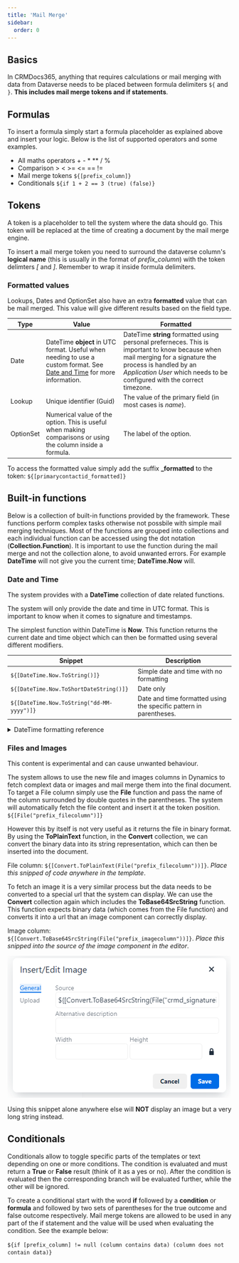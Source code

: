 ```yaml
---
title: 'Mail Merge'
sidebar:
  order: 0
---
```


## Basics

In CRMDocs365, anything that requires calculations or mail merging with data from Dataverse needs to be placed between formula delimiters `${` and `}`. **This includes mail merge tokens and if statements**.

## Formulas

To insert a formula simply start a formula placeholder as explained above and insert your logic. Below is the list of supported operators and some examples.

- All maths operators + - \* \*\* / %
- Comparison > < >= <= == !=
- Mail merge tokens `${[prefix_column]}`
- Conditionals `${if 1 + 2 == 3 (true) (false)}`

## Tokens

A token is a placeholder to tell the system where the data should go. This token will be replaced at the time of creating a document by the mail merge engine.

To insert a mail merge token you need to surround the dataverse column's **logical name** (this is usually in the format of _prefix_column_) with the token delimters _[_ and _]_. Remember to wrap it inside formula delimiters.

### Formatted values

Lookups, Dates and OptionSet also have an extra **formatted** value that can be mail merged. This value will give different results based on the field type.

| Type      | Value                                                                                                                                    | Formatted                                                                                                                                                                                                                             |
| --------- | ---------------------------------------------------------------------------------------------------------------------------------------- | ------------------------------------------------------------------------------------------------------------------------------------------------------------------------------------------------------------------------------------- |
| Date      | DateTime **object** in UTC format. Useful when needing to use a custom format. See [Date and Time](#date-and-time) for more information. | DateTime **string** formatted using personal preferneces. This is important to know because when mail merging for a signature the process is handled by an _Application User_ which needs to be configured with the correct timezone. |
| Lookup    | Unique identifier (Guid)                                                                                                                 | The value of the primary field (in most cases is _name_).                                                                                                                                                                             |
| OptionSet | Numerical value of the option. This is useful when making comparisons or using the column inside a formula.                              | The label of the option.                                                                                                                                                                                                              |

To access the formatted value simply add the suffix **\_formatted** to the token: `${[primarycontactid_formatted]}`

## Built-in functions

Below is a collection of built-in functions provided by the framework. These functions perform complex tasks otherwise not possbile with simple mail merging techniques. Most of the functions are grouped into collections and each individual function can be accessed using the dot notation (**Collection.Function**). It is important to use the function during the mail merge and not the collection alone, to avoid unwanted errors. For example **DateTime** will not give you the current time; **DateTime.Now** will.

### Date and Time

The system provides with a **DateTime** collection of date related functions.

The system will only provide the date and time in UTC format. This is important to know when it comes to signature and timestamps.

The simplest function within DateTime is **Now**. This function returns the current date and time object which can then be formatted using several different modifiers.

| Snippet                                    | Description                                                        |
| ------------------------------------------ | ------------------------------------------------------------------ |
| `${[DateTime.Now.ToString()]}`             | Simple date and time with no formatting                            |
| `${[DateTime.Now.ToShortDateString()]}`    | Date only                                                          |
| `${[DateTime.Now.ToString("dd-MM-yyyy")]}` | Date and time formatted using the specific pattern in parentheses. |

<details>
<summary>DateTime formatting reference</summary>

The table below explains in details how to use the formatting options for a date object. Some of the formatting are quite advanced and are only used in special cases.

| Token     | Description                                                                                                                                                      |
| --------- | ---------------------------------------------------------------------------------------------------------------------------------------------------------------- |
| d         | Day of the month as a number from 1 through 31.                                                                                                                  |
| dd        | Day of the month as a number from 01 through 31.                                                                                                                 |
| ddd       | Abbreviated name of the day (Mon, Tue, etc.).                                                                                                                    |
| dddd      | Full name of the day (Monday, Tuesday, etc.).                                                                                                                    |
| h         | 12-hour clock hour (7).                                                                                                                                          |
| hh        | 12-hour clock hour with leading zero (07).                                                                                                                       |
| H         | 24-hour clock hour (19).                                                                                                                                         |
| HH        | 24-hour clock hour with leading zero.                                                                                                                            |
| m         | Minutes.                                                                                                                                                         |
| mm        | Minutes with leading zero.                                                                                                                                       |
| M         | Month number (5).                                                                                                                                                |
| MM        | Month number with leading zero (05).                                                                                                                             |
| MMM       | Abbreviated month name (Nov, Dec, etc.).                                                                                                                         |
| MMMM      | Full month name (November, December, etc.).                                                                                                                      |
| s         | Seconds.                                                                                                                                                         |
| ss        | Seconds with leading zero.                                                                                                                                       |
| t         | Abbreviated AM / PM (A or P).                                                                                                                                    |
| tt        | AM / PM.                                                                                                                                                         |
| y         | Up to two digits year (24).                                                                                                                                      |
| yy        | Up to three digits year with leding zero (024).                                                                                                                  |
| yyy       | Full year (2024).                                                                                                                                                |
| yyyy      | Full year with leading zero (2024).                                                                                                                              |
| K         | Timezone information (+05:00).                                                                                                                                   |
| z         | Signed offset of the local operating system time zone from UTC, measured in hours (+4).                                                                          |
| zz        | Same as **z** but with leading 0 (+04).                                                                                                                          |
| zzz       | Same as **zz** but measured in hours and minutes (+04:00).                                                                                                       |
| f-fffffff | Each **f** represents a significant digit in the seconds fraction. a single f represents tenths of a second while seven fs represent ten-millionths of a second. |

Below are some example snippets that can be quickly referenced and used in your templates.
| Snippet | Result |
|---------|--------|
| `${[DateTime.Now.ToString("MM/dd/yyyy")]}` | 05/29/2015 |
| `${[DateTime.Now.ToString("dddd, dd MMMM yyyy")]}` | Friday, 29 May 2015 |
| `${[DateTime.Now.ToString("dddd, dd MMMM yyyy")]}` | Friday, 29 May 2015 05:50 |
| `${[DateTime.Now.ToString("dddd, dd MMMM yyyy")]}` | Friday, 29 May 2015 05:50 AM |
| `${[DateTime.Now.ToString("dddd, dd MMMM yyyy")]}` | Friday, 29 May 2015 5:50 |
| `${[DateTime.Now.ToString("dddd, dd MMMM yyyy")]}` | Friday, 29 May 2015 5:50 AM |
| `${[DateTime.Now.ToString("dddd, dd MMMM yyyy HH:mm:ss")]}` | Friday, 29 May 2015 05:50:06 |
| `${[DateTime.Now.ToString("MM/dd/yyyy HH:mm")]}` | 05/29/2015 05:50 |
| `${[DateTime.Now.ToString("MM/dd/yyyy hh:mm tt")]}` | 05/29/2015 05:50 AM |
| `${[DateTime.Now.ToString("MM/dd/yyyy H:mm")]}` | 05/29/2015 5:50 |
| `${[DateTime.Now.ToString("MM/dd/yyyy h:mm tt")]}` | 05/29/2015 5:50 AM |
| `${[DateTime.Now.ToString("MM/dd/yyyy HH:mm:ss")]}` | 05/29/2015 05:50:06 |
| `${[DateTime.Now.ToString("MMMM dd")]}` | May 29 |
| `${[DateTime.Now.ToString("yyyy-MM-ddTHH:mm:ss.fffffffK")]}` | 2015-05-16T05:50:06.7199222-04:00 |
| `${[DateTime.Now.ToString("ddd, dd MMM yyy HH:mm:ss GMT")]}` | Fri, 16 May 2015 05:50:06 GMT |
| `${[DateTime.Now.ToString("yyyy-MM-ddTHH:mm:ss")]}` | 2015-05-16T05:50:06 |
| `${[DateTime.Now.ToString("HH:mm")]}` | 05:50 |
| `${[DateTime.Now.ToString("hh:mm tt")]}` | 05:50 AM |
| `${[DateTime.Now.ToString("H:mm")]}` | 5:50 |
| `${[DateTime.Now.ToString("h:mm tt")]}` | 5:50 AM |
| `${[DateTime.Now.ToString("HH:mm:ss")]}` | 05:50:06 |
| `${[DateTime.Now.ToString("yyyy MMMM")]}` | 2015 May |

</details>

### Files and Images

This content is experimental and can cause unwanted behaviour.

The system allows to use the new file and images columns in Dynamics to fetch complext data or images and mail merge them into the final document. To target a File column simply use the **File** function and pass the name of the column surrounded by double quotes in the parentheses. The system will automatically fetch the file content and insert it at the token position. `${[File("prefix_filecolumn")]}`

However this by itself is not very useful as it returns the file in binary format. By using the **ToPlainText** function, in the **Convert** collection, we can convert the binary data into its string representation, which can then be inserted into the document.

File column: `${[Convert.ToPlainText(File("prefix_filecolumn"))]}`. _Place this snipped of code anywhere in the template_.

To fetch an image it is a very similar process but the data needs to be converted to a special url that the system can display. We can use the **Convert** collection again which includes the **ToBase64SrcString** function. This function expects binary data (which comes from the File function) and converts it into a url that an image component can correctly display.

Image column: `${[Convert.ToBase64SrcString(File("prefix_imagecolumn"))]}`. _Place this snipped into the source of the image component in the editor_.

![image source component](../../../../assets/dms/images/image-dialog.png)

Using this snippet alone anywhere else will **NOT** display an image but a very long string instead.

## Conditionals

Conditionals allow to toggle specific parts of the templates or text depending on one or more conditions. The condition is evaluated and must return a **True** or **False** result (think of it as a yes or no). After the condition is evaluated then the corresponding branch will be evaluated further, while the other will be ignored.

To create a conditional start with the word **if** followed by a **condition** or **formula** and followed by two sets of parentheses for the true outcome and false outcome respectively. Mail merge tokens are allowed to be used in any part of the if statement and the value will be used when evaluating the condition. See the example below:

`${if [prefix_column] != null (column contains data) (column does not contain data)}`
